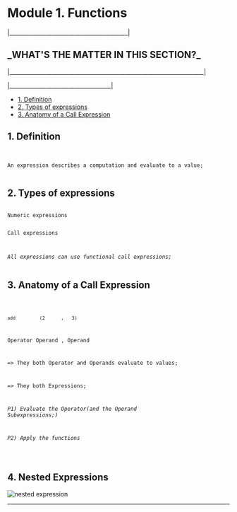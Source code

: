
<h1>Module 1. Functions</h1>
<p>|__________________________________________|</p>

<h2>_WHAT'S THE MATTER IN THIS SECTION?_</h2>
<p>|_____________________________________________________________________|</p>
<p>|____________________________________|</p>

<ul>
    <li><a href="#u1">1. Definition</a></li>
    <li><a href="#u2">2. Types of expressions</a></li>
    <li><a href="#u3">3. Anatomy of a Call Expression</a></li>
</ul>


<h2 id="u1">1. Definition</h2>


<p id="goUP"></p>

<pre><code>

An expression describes a computation and evaluate to a value;

</code></pre>

<h2 id="u2">2. Types of expressions</h2>
<pre><code>
Numeric expressions

Call expressions

*All expressions can use functional call expressions;*
</code></pre>


<h2 id="u3">3. Anatomy of a Call Expression</h2>
<pre><code>

`add         (2      ,   3)`

Operator    Operand , Operand

 => They both Operator and Operands evaluate to values;

 => They both Expressions;

*P1) Evaluate the Operator(and the Operand Subexpressions;)*

*P2) Apply the functions*

</code></pre>


<h2 id="u4">4. Nested Expressions </h2>

![nested expression](ss/Captur%C4%83%20de%20ecran%202023-04-11%20092253.png)

---
